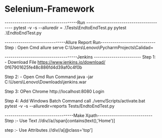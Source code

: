 # Selenium-Framework
-------------------------------------Run ----------------------------------------
pytest -v -s --alluredir =  .\Tests\EndtoEndTest.py
pytest .\EndtoEndTest.py

 -------------------------------Allure Report Run----------------------------
 Step : Open Cmd
 allure serve C:\Users\Lenovo\PycharmProjects\Calidad\=

-------------------------------------Jenkins ------------------------
Step 1: - Download File
https://www.jenkins.io/download/
0f67901625fe48c886fd4d39af0c4f0b

Step 2: - Open Cmd Run Command
java -jar C:\Users\Lenovo\Downloads\jenkins.war

Step 3: OPen Chrome
http://localhost:8080
Login

Step 4: Add Windows Batch Command
call ./venv/Scripts/activate.bat
pytest -v -s --alluredir=reports Tests/EndtoEndTest.py

-----------------------------------Make Xpath----------------------------
Step :- Use Text
//div//a//span[contains(text(),'Home')]

step :- Use Attributes
//div//a[@class='top']

